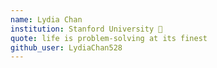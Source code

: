 ```yaml
---
name: Lydia Chan 
institution: Stanford University 🚩
quote: life is problem-solving at its finest
github_user: LydiaChan528 
---
```

